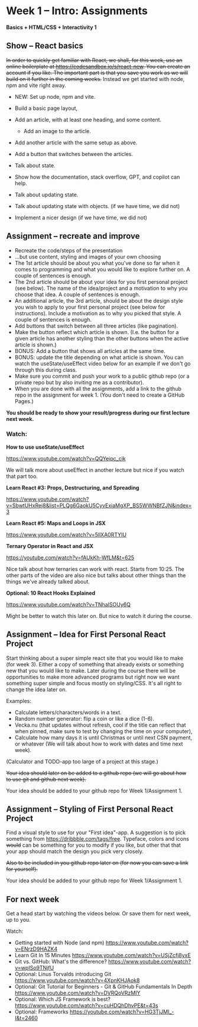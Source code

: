 # Week 1 – Intro: Assignments

**Basics + HTML/CSS + Interactivity 1**

## Show – React basics

~~In order to quickly get familiar with React, we shall, for this week, use an
online boilerplate at https://codesandbox.io/s/react-new. You can create an
account if you like. The important part is that you save you work as we will
build on it further in the coming weeks.~~ Instead we get started with node,
npm and vite right away.

* NEW: Set up node, npm and vite.

* Build a basic page layout,
* Add an article, with at least one heading, and some content.
  * Add an image to the article.
* Add another article with the same setup as above.
* Add a button that switches between the articles.

* Talk about state.
* Show how the documentation, stack overflow, GPT, and copilot can help.
* Talk about updating state.
* Talk about updating state with objects. (if we have time, we did not)

* Implement a nicer design (if we have time, we did not)

## Assignment – recreate and improve

* Recreate the code/steps of the presentation
* ...but use content, styling and images of your own choosing
* The 1st article should be about you what you've done so far when it comes to
  programming and what you would like to explore further on. A couple of
  sentences is enough.
* The 2nd article should be about your idea for you first personal project
  (see below). The name of the idea/project and a motivation to why you choose
  that idea. A couple of sentences is enough.
* An additional article, the 3rd article, should be about the design style you
  wish to apply to your first personal project (see below for instructions).
  Include a motivation as to why you picked that style. A couple of sentences is
  enough.
* Add buttons that switch between all three articles (like pagination).
* Make the button reflect which article is shown. (I.e. the button for a given
  article has another styling than the other buttons when the active article is
  shown.)
* BONUS: Add a button that shows all articles at the same time.
* BONUS: update the title depending on what article is shown. You can watch the
  useState/useEffect video below for an example if we don't go through this
  during class.
* Make sure you commit and push your work to a public github repo (or a private
  repo but by also inviting me as a contributor).
* When you are done with all the assignments, add a link to the github repo in
  the assignment for week 1. (You don't need to create a GitHub Pages.)

**You should be ready to show your result/progress during our first lecture next
week.**

### Watch:

**How to use useState/useEffect**

https://www.youtube.com/watch?v=QQYeipc_cik

We will talk more about useEffect in another lecture but nice if you watch that
part too.

**Learn React #3: Props, Destructuring, and Spreading**

https://www.youtube.com/watch?v=SbwtUHxRej8&list=PLQg6GaokU5CyvExiaMgXP_BS5WWNBfZJN&index=3

**Learn React #5: Maps and Loops in JSX**

https://www.youtube.com/watch?v=5llXA0RTYIU

**Ternary Operator in React and JSX**

https://youtube.com/watch?v=fAUkKh-WfLM&t=625

Nice talk about how ternaries can work with react. Starts from 10:25. The other
parts of the video are also nice but talks about other things than the things
we've already talked about.

**Optional: 10 React Hooks Explained**

https://www.youtube.com/watch?v=TNhaISOUy6Q

Might be better to watch this later on. But nice to watch it during the course.

## Assignment – Idea for First Personal React Project

Start thinking about a super simple react site that you would like to make
(for week 3). Either a copy of something that already exists or something new
that you would like to make. Later during the course there will be
opportunities to make more advanced programs but right now we want something
super simple and focus mostly on styling/CSS. It's all right to change the idea
later on.

Examples:
* Calculate letters/characters/words in a text.
* Random number generator: flip a coin or like a dice (1-6).
* Vecka.nu (that updates without refresh, cool if the title can reflect that
  when pinned, make sure to test by changing the time on your computer),
* Calculate how many days it is until Christmas or until next CSN payment, or
  whatever (We will talk about how to work with dates and time next week).

(Calculator and TODO-app too large of a project at this stage.)

~~Your idea should later on be added to a github repo (we will go about how to
use git and github next week).~~

Your idea should be added to your github repo for Week 1/Assignment 1.

## Assignment – Styling of First Personal React Project

Find a visual style to use for your "First idea"-app. A suggestion is to pick
something from https://dribbble.com/tags/free. Typeface, colors and icons ~~would~~ can
be something for you to modify if you like, but other that that your app should
match the design you pick very closely.

~~Also to be included in you github repo later on (for now you can save a
link for yourself).~~

Your idea should be added to your github repo for Week 1/Assignment 1.

## For next week

Get a head start by watching the videos below. Or save them for next week, up to
you.

Watch:
* Getting started with Node (and npm) https://www.youtube.com/watch?v=ENrzD9HAZK4
* Learn Git In 15 Minutes https://www.youtube.com/watch?v=USjZcfj8yxE
* Git vs. GitHub: What's the difference? https://www.youtube.com/watch?v=wpISo9TNjfU
* Optional: Linus Torvalds introducing Git https://www.youtube.com/watch?v=4XpnKHJAok8
* Optional: Git Tutorial for Beginners - Git & GitHub Fundamentals In Depth  https://www.youtube.com/watch?v=DVRQoVRzMIY
* Optional: Which JS Framework is best? https://www.youtube.com/watch?v=cuHDQhDhvPE&t=43s
* Optional: Frameworks https://youtube.com/watch?v=HG3TjJMI_-I&t=2460
